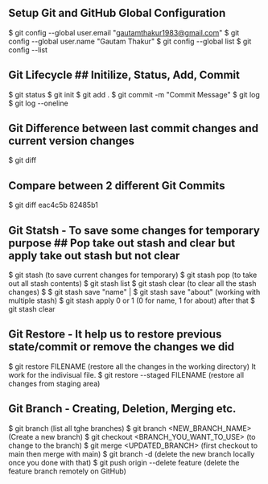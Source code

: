 ## Setup Git and GitHub Global Configuration ##
$ git config --global user.email "gautamthakur1983@gmail.com"
$ git config --global user.name "Gautam Thakur"
$ git config --global list
$ git config --list

## Git Lifecycle ## Initilize, Status, Add, Commit
$ git status
$ git init
$ git add .
$ git commit -m "Commit Message"
$ git log 
$ git log --oneline

## Git Difference between last commit changes and current version changes ##
$ git diff

## Compare between 2 different Git Commits ##
$ git diff eac4c5b 82485b1

## Git Statsh - To save some changes for temporary purpose ## Pop take out stash and clear but apply take out stash but not clear
$ git stash (to save current changes for temporary)
$ git stash pop (to take out all stash contents)
$ git stash list
$ git stash clear (to clear all the stash changes)
$ $ git stash save "name" | $ git stash save "about" (working with multiple stash)
$ git stash apply 0 or 1 (0 for name, 1 for about) after that $ git stash clear

## Git Restore - It help us to restore previous state/commit or remove the changes we did ##
$ git restore FILENAME (restore all the changes in the working directory) It work for the indivisual file.
$ git restore --staged FILENAME (restore all changes from staging area)

## Git Branch - Creating, Deletion, Merging etc. ##
$ git branch (list all tghe branches)
$ git branch <NEW_BRANCH_NAME> (Create a new branch)
$ git checkout <BRANCH_YOU_WANT_TO_USE> (to change to the branch)
$ git merge <UPDATED_BRANCH> (first checkout to main then merge with main)
$ git branch -d <FEATURE> (delete the new branch locally once you done with that)
$ git push origin --delete feature (delete the feature branch remotely on GitHub)







